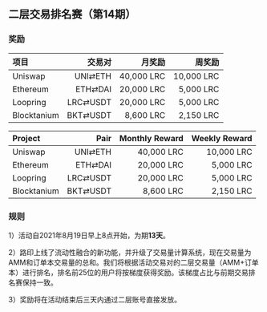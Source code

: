## 二层交易排名赛（第14期）


### 奖励

| **项目** | **交易对** | **月奖励** | **周奖励** |
| :--- | ---: | ---: | ---: |
Uniswap | UNI⇄ETH |  40,000 LRC |  10,000 LRC |
Ethereum | ETH⇄DAI |  20,000 LRC |  5,000 LRC |
Loopring | LRC⇄USDT |  20,000 LRC |  5,000 LRC |
Blocktanium | BKT⇄USDT |  8,600 LRC |  2,150 LRC |



| **Project** | **Pair** | **Monthly Reward** | **Weekly Reward** |
| :--- | ---: | ---: | ---: |
Uniswap | UNI⇄ETH |  40,000 LRC |  10,000 LRC |
Ethereum | ETH⇄DAI |  20,000 LRC |  5,000 LRC |
Loopring | LRC⇄USDT |  20,000 LRC |  5,000 LRC |
Blocktanium | BKT⇄USDT |  8,600 LRC |  2,150 LRC |


### 规则


1）活动自2021年8月19日早上8点开始，为期**13天**。

2）路印上线了流动性融合的新功能，并升级了交易量计算系统，现在交易量为AMM和订单本交易量的总和。我们将根据活动交易对的二层交易量（AMM+订单本）进行排名，排名前25位的用户将按梯度获得奖励。该梯度占比与前期交易排名赛保持一致。

3）奖励将在活动结束后三天内通过二层账号直接发放。
